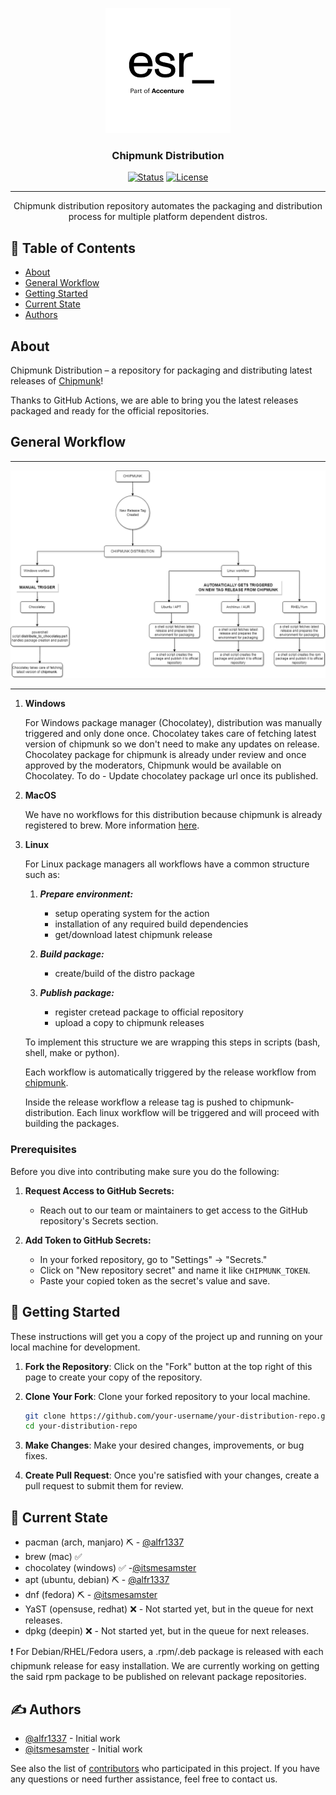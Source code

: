 <p align="center">
  <a href="" rel="noopener">
 <img width=200px height=200px src="doc/1921521.png" alt="Project logo"></a>
</p>

<h3 align="center">Chipmunk Distribution</h3>

<div align="center">

  [![Status](https://img.shields.io/badge/status-active-success.svg)]() 
  [![License](https://img.shields.io/badge/license-Apache%202-blue.svg)](/LICENSE)

</div>

---

<p align="center"> Chipmunk distribution repository automates the packaging and distribution process for multiple platform dependent distros.
    <br> 
</p>

## 📝 Table of Contents
- [About](#about)
- [General Workflow](#workflows)
- [Getting Started](#getting_started)
- [Current State](#current_state)
- [Authors](#authors)

## About <a name = "about"></a>

Chipmunk Distribution – a repository for packaging and distributing latest releases of [Chipmunk](https://github.com/esrlabs/chipmunk/releases)!

Thanks to GitHub Actions, we are able to bring you the latest releases packaged and ready for the official repositories.

## General Workflow <a name = "workflows"></a>

---

![Alt text](doc/workflows.png)

---

1. **Windows**

    For Windows package manager (Chocolatey), distribution was manually triggered and only done once. Chocolatey takes care of fetching latest version of chipmunk so we don't need to make any updates on release. Chocolatey package for chipmunk is already under review and once approved by the moderators, Chipmunk would be available on Chocolatey. To do - Update chocolatey package url once its published.

2. **MacOS**

    We have no workflows for this distribution because chipmunk is already registered to brew. More information [here](https://formulae.brew.sh/cask/chipmunk).

3. **Linux**

    For Linux package managers all workflows have a common structure such as:

    1. ***Prepare environment:***
        - setup operating system for the action
        - installation of any required build dependencies
        - get/download latest chipmunk release

    2. ***Build package:***
        - create/build of the distro package
        
    3.  ***Publish package:***
        - register cretead package to official repository
        - upload a copy to chipmunk releases

    To implement this structure we are wrapping this steps in scripts (bash, shell, make or python).  

    Each workflow is automatically triggered by the release workflow from [chipmunk](https://github.com/esrlabs/chipmunk/blob/master/.github/workflows/release.yml). 

    Inside the release workflow a release tag is pushed to chipmunk-distribution. Each linux workflow will be triggered and will proceed with building the packages.   


### Prerequisites
Before you dive into contributing make sure you do the following:

1. **Request Access to GitHub Secrets:**
   - Reach out to our team or maintainers to get access to the GitHub repository's Secrets section.

2. **Add Token to GitHub Secrets:**
   - In your forked repository, go to "Settings" -> "Secrets."
   - Click on "New repository secret" and name it like `CHIPMUNK_TOKEN`.
   - Paste your copied token as the secret's value and save.


## 🏁 Getting Started <a name = "getting_started"></a>
These instructions will get you a copy of the project up and running on your local machine for development.

1. **Fork the Repository**: Click on the "Fork" button at the top right of this page to create your copy of the repository.

2. **Clone Your Fork**: Clone your forked repository to your local machine.

    ```bash
    git clone https://github.com/your-username/your-distribution-repo.git
    cd your-distribution-repo
    ```

3. **Make Changes**: Make your desired changes, improvements, or bug fixes.

4. **Create Pull Request**: Once you're satisfied with your changes, create a pull request to submit them for review.


## 🚀 Current State <a name = "current_state"></a>

- pacman (arch, manjaro) ⛏️ - [@alfr1337](https://github.com/alfr1337)
- brew (mac) ✅ 
- chocolatey (windows) ✅ -[@itsmesamster](https://github.com/itsmesamster) 
- apt (ubuntu, debian) ⛏️ - [@alfr1337](https://github.com/alfr1337)
- dnf (fedora) ⛏️ - [@itsmesamster](https://github.com/itsmesamster)
- YaST (opensuse, redhat) ❌  - Not started yet, but in the queue for next releases.
- dpkg (deepin) ❌ - Not started yet, but in the queue for next releases.

❗ For Debian/RHEL/Fedora users, a .rpm/.deb package is released with each chipmunk release for easy installation. We are currently working on getting the said rpm package to be published on relevant package repositories.

## ✍️ Authors <a name = "authors"></a>
- [@alfr1337](https://github.com/alfr1337) - Initial work
- [@itsmesamster](https://github.com/itsmesamster) - Initial work

See also the list of [contributors](https://github.com/esrlabs/chipmunk-distribution/graphs/contributors) who participated in this project. If you have any questions or need further assistance, feel free to contact us.
